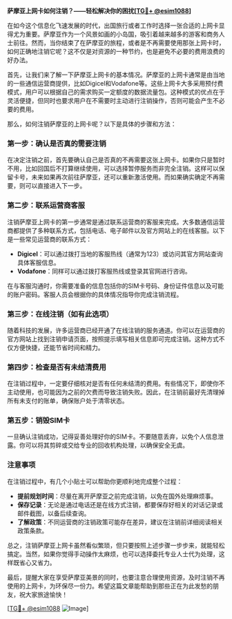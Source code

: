 **萨摩亚上网卡如何注销？——轻松解决你的困扰[[TG💪+ @esim1088](https://t.me/s/esim1088)]**

在如今这个信息化飞速发展的时代，出国旅行或者工作时选择一张合适的上网卡显得尤为重要。萨摩亚作为一个风景如画的小岛国，吸引着越来越多的游客和商务人士前往。然而，当你结束了在萨摩亚的旅程，或者是不再需要使用那张上网卡时，如何正确地注销它呢？这不仅是对资源的一种节约，也是避免不必要的费用浪费的好办法。

首先，让我们来了解一下萨摩亚上网卡的基本情况。萨摩亚的上网卡通常是由当地的一些通信运营商提供，比如Digicel和Vodafone等。这些上网卡大多采用预付费模式，用户可以根据自己的需求购买一定额度的数据流量包。这种模式的优点在于灵活便捷，但同时也要求用户在不需要时主动进行注销操作，否则可能会产生不必要的费用。

那么，如何注销萨摩亚的上网卡呢？以下是具体的步骤和方法：

### **第一步：确认是否真的需要注销**
在决定注销之前，首先要确认自己是否真的不再需要这张上网卡。如果你只是暂时不用，比如回国后不打算继续使用，可以选择暂停服务而非完全注销。这样可以保留卡号，未来如果再次前往萨摩亚，还可以重新激活使用。而如果确实确定不再需要，则可以直接进入下一步。

### **第二步：联系运营商客服**
注销萨摩亚上网卡的第一步通常是通过联系运营商的客服来完成。大多数通信运营商都提供了多种联系方式，包括电话、电子邮件以及官方网站上的在线客服。以下是一些常见运营商的联系方式：

- **Digicel**：可以通过拨打当地的客服热线（通常为123）或访问其官方网站查询具体客服信息。
- **Vodafone**：同样可以通过拨打客服热线或登录其官网进行咨询。

在与客服沟通时，你需要准备的信息包括你的SIM卡号码、身份证件信息以及可能的账户密码。客服人员会根据你的具体情况指导你完成注销流程。

### **第三步：在线注销（如有此选项）**
随着科技的发展，许多运营商已经开通了在线注销的服务通道。你可以在运营商的官方网站上找到注销申请页面，按照提示填写相关信息即可完成注销。这种方式不仅方便快捷，还能节省时间和精力。

### **第四步：检查是否有未结清费用**
在注销过程中，一定要仔细核对是否有任何未结清的费用。有些情况下，即使你不主动使用，也可能因为之前的欠费而导致注销失败。因此，在注销前最好先清理掉所有未支付的账单，确保账户处于清零状态。

### **第五步：销毁SIM卡**
一旦确认注销成功，记得妥善处理好你的SIM卡。不要随意丢弃，以免个人信息泄露。你可以将其剪碎或交给专业的回收机构处理，以确保安全无虞。

### **注意事项**
在注销过程中，有几个小贴士可以帮助你更顺利地完成整个过程：
- **提前规划时间**：尽量在离开萨摩亚之前完成注销，以免在国外处理麻烦事。
- **保存记录**：无论是通过电话还是在线方式注销，都要保存好相关的对话记录或邮件截图，以备后续查询。
- **了解政策**：不同运营商的注销政策可能存在差异，建议在注销前详细阅读相关政策条款。

总之，注销萨摩亚上网卡虽然看似繁琐，但只要按照上述步骤一步步来，就能轻松搞定。当然，如果你觉得手动操作太麻烦，也可以选择委托专业人士代为处理，这样既省心又省力。

最后，提醒大家在享受萨摩亚美景的同时，也要注意合理使用资源，及时注销不再使用的上网卡，为环保尽一份力。希望这篇文章能帮助到那些正在为此发愁的朋友，祝大家旅途愉快！

[[TG💪+ @esim1088](https://t.me/s/esim1088) ![Image](https://i.postimg.cc/4NQfJmqS/Snipaste-2025-05-13-00-14-12.png)]